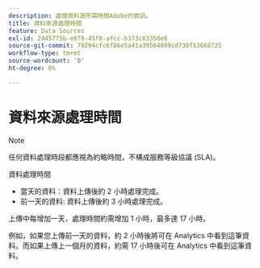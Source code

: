 ```yaml
---
description: 處理資料源所需時間Adobe的資訊。
title: 資料來源處理時間
feature: Data Sources
exl-id: 2445775b-e079-45f0-afcc-b373c63350e8
source-git-commit: 79294cfc6f86e5a41a39504099cd730f53668725
workflow-type: tm+mt
source-wordcount: '0'
ht-degree: 0%

---
```


# 資料來源處理時間

>[!NOTE]
>任何資料處理時段都應視為約略時間，不構成服務等級協議 (SLA)。

資料處理時間

* 當天的資料：資料上傳後約 2 小時處理完成。
* 前一天的資料: 資料上傳後約 3 小時處理完成。

上傳中每增加一天，處理時間約需增加 1 小時，最多達 17 小時。

例如，如果您上傳前一天的資料，約 2 小時後將可在 Analytics 中看到這筆資料。而如果上傳上一個月的資料，約需 17 小時後可在 Analytics 中看到這筆資料。

